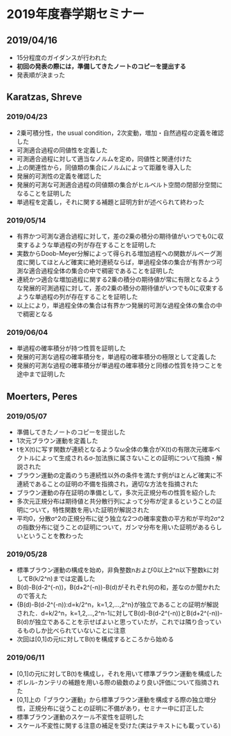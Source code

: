 ﻿# 2019年度春学期セミナー
## 2019/04/16
- 15分程度のガイダンスが行われた
- **初回の発表の際には，準備してきたノートのコピーを提出する**
- 発表順が決まった
## Karatzas, Shreve
### 2019/04/23
- 2乗可積分性，the usual condition，2次変動，増加・自然過程の定義を確認した
- 可測適合過程の同値性を定義した
- 可測適合過程に対して適当なノルムを定め，同値性と関連付けた
- 上の関連性から，同値類の集合にノルムによって距離を導入した
- 発展的可測性の定義を確認した
- 発展的可測な可測適合過程の同値類の集合がヒルベルト空間の閉部分空間になることを証明した
- 単過程を定義し，それに関する補題と証明方針が述べられて終わった
### 2019/05/14
- 有界かつ可測な適合過程に対して，差の2乗の積分の期待値がいつでも0に収束するような単過程の列が存在することを証明した
- 実数からDoob-Meyer分解によって得られる増加過程への関数がルベーグ測度に関してほとんど確実に絶対連続ならば，単過程全体の集合が有界かつ可測な適合過程全体の集合の中で稠密であることを証明した
- 連続かつ適合な増加過程に関する2乗の積分の期待値が常に有限となるような発展的可測過程に対して，差の2乗の積分の期待値がいつでも0に収束するような単過程の列が存在することを証明した
- 以上により，単過程全体の集合は有界かつ発展的可測な過程全体の集合の中で稠密となる
### 2019/06/04
- 単過程の確率積分が持つ性質を証明した
- 発展的可測な過程の確率積分を，単過程の確率積分の極限として定義した
- 発展的可測な過程の確率積分が単過程の確率積分と同様の性質を持つことを途中まで証明した
## Moerters, Peres
### 2019/05/07
- 準備してきたノートのコピーを提出した
- 1次元ブラウン運動を定義した
- tをX(t)に写す関数が連続となるようなω全体の集合がX(t)の有限次元確率ベクトルによって生成されるσ-加法族に属さないことの証明について指摘・解説された
- ブラウン運動の定義のうち連続性以外の条件を満たす例がほとんど確実に不連続であることの証明の不備を指摘され，適切な方法を指摘された
- ブラウン運動の存在証明の準備として，多次元正規分布の性質を紹介した
- 多次元正規分布は期待値と共分散行列によって分布が定まるということの証明について，特性関数を用いた証明が解説された
- 平均0，分散σ^2の正規分布に従う独立な2つの確率変数の平方和が平均2σ^2の指数分布に従うことの証明について，ガンマ分布を用いた証明があるらしいということを教わった
### 2019/05/28
- 標準ブラウン運動の構成を始め，非負整数nおよび0以上2^n以下整数kに対してB(k/2^n)までは定義した
- B(d)-B(d-2^(-n))，B(d+2^(-n))-B(d)がそれぞれ何の和，差なのか聞かれたので答えた
- {B(d)-B(d-2^(-n)):d=k/2^n，k=1,2,...,2^n}が独立であることの証明が解説された．d=k/2^n，k=1,2,...,2^n-1に対してB(d)-B(d-2^(-n))とB(d+2^(-n))-B(d)が独立であることを示せばよいと思っていたが，これでは隣り合っているものしか比べられていないことに注意
- 次回は[0,1]の元tに対してB(t)を構成するところから始める
### 2019/06/11
- [0,1]の元tに対してB(t)を構成し，それを用いて標準ブラウン運動を構成した
- ボレル-カンテリの補題を用いる際の級数のより良い評価について指摘された
- [0,1]上の「ブラウン運動」から標準ブラウン運動を構成する際の独立増分性，正規分布に従うことの証明に不備があり，セミナー中に訂正した
- 標準ブラウン運動のスケール不変性を証明した
- スケール不変性に関する注意の補足を受けた(実はテキストにも載っている)